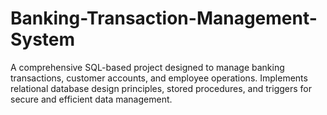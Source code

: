 # Banking-Transaction-Management-System
A comprehensive SQL-based project designed to manage banking transactions, customer accounts, and employee operations. Implements relational database design principles, stored procedures, and triggers for secure and efficient data management.
